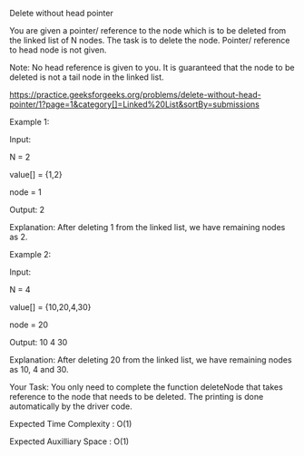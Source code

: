 Delete without head pointer

You are given a pointer/ reference to the node which is to be deleted from the linked list of N nodes. The task is to delete the node. Pointer/ reference to head node is not given. 

Note: No head reference is given to you. It is guaranteed that the node to be deleted is not a tail node in the linked list.

https://practice.geeksforgeeks.org/problems/delete-without-head-pointer/1?page=1&category[]=Linked%20List&sortBy=submissions

Example 1:

Input:

N = 2

value[] = {1,2}

node = 1

Output: 2

Explanation: After deleting 1 from the linked list, we have remaining nodes as 2.

Example 2:

Input:

N = 4

value[] = {10,20,4,30}

node = 20

Output: 10 4 30

Explanation: After deleting 20 from the linked list, we have remaining nodes as 10, 4 and 30.

Your Task:
You only need to complete the function deleteNode that takes reference to the node that needs to be deleted. The printing is done automatically by the driver code.

Expected Time Complexity : O(1)

Expected Auxilliary Space : O(1)
